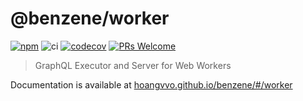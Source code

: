 # @benzene/worker

[![npm](https://badgen.net/npm/v/@benzene/worker)](https://www.npmjs.com/package/@benzene/worker)
![ci](https://github.com/hoangvvo/benzene/workflows/Test%20&%20Coverage/badge.svg)
[![codecov](https://codecov.io/gh/hoangvvo/benzene/branch/main/graph/badge.svg)](https://codecov.io/gh/hoangvvo/benzene)
[![PRs Welcome](https://badgen.net/badge/PRs/welcome/ff5252)](/CONTRIBUTING.md)

> GraphQL Executor and Server for Web Workers

Documentation is available at [hoangvvo.github.io/benzene/#/worker](https://hoangvvo.github.io/benzene/#/worker/)